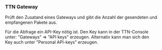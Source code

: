 ### TTN Gateway

Prüft den Zusatand eines Gateways und gibt die Anzahl der gesendeten und empfangenen Pakete aus. 

Für die Abfrage ein API-Key nötig ist. 
Den Key kann in der TTN-Console unter: 
"Gateways" => "API keys" erzeugen.
Alternativ kann man sich den Key auch unter "Personal API-keys" erzeugen. 